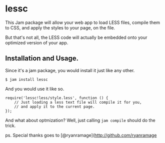 # lessc

This Jam package will allow your web app to load LESS files, compile them to CSS, and apply the styles to your page, on the file.

But that's not all, the LESS code will actually be embedded onto your optimized version of your app.

## Installation and Usage.

Since it's a jam package, you would install it just like any other.

    $ jam install lessc

And you would use it like so.

    require('lessc!less/style.less', function () {
        // Just loading a less text file will compile it for you,
        // and apply it to the current page.
    });

And what about optmization? Well, just calling `jam compile` should do the trick.

ps. Special thanks goes to [@ryanramage](http://github.com/ryanramage
